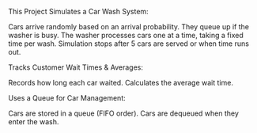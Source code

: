 This Project Simulates a Car Wash System:

Cars arrive randomly based on an arrival probability.
They queue up if the washer is busy.
The washer processes cars one at a time, taking a fixed time per wash.
Simulation stops after 5 cars are served or when time runs out.

Tracks Customer Wait Times & Averages:

Records how long each car waited.
Calculates the average wait time.

Uses a Queue for Car Management:

Cars are stored in a queue (FIFO order).
Cars are dequeued when they enter the wash.
